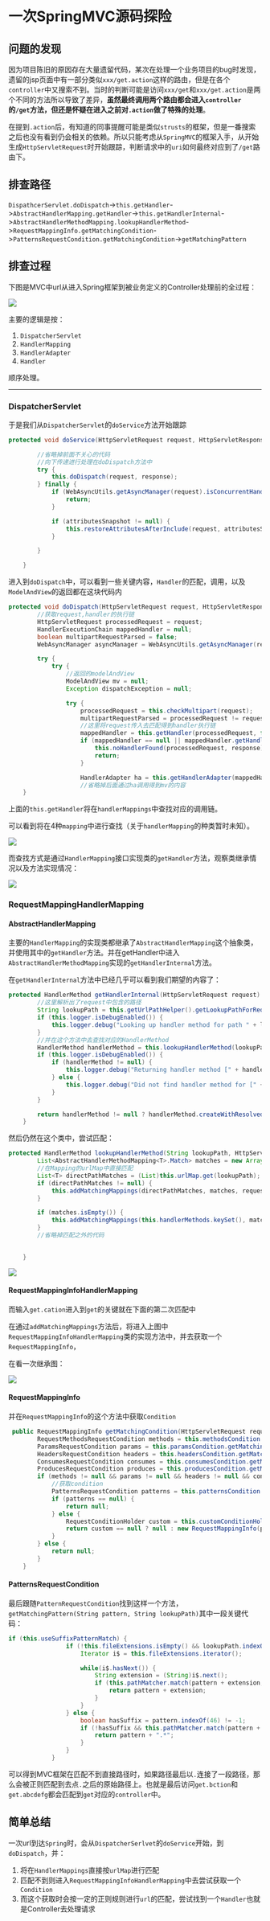 # 一次SpringMVC源码探险



## 问题的发现

因为项目陈旧的原因存在大量遗留代码，某次在处理一个业务项目的bug时发现，遗留的jsp页面中有一部分类似`xxx/get.action`这样的路由，但是在各个`controller`中又搜索不到。当时的判断可能是访问`xxx/get`和`xxx/get.action`是两个不同的方法所以导致了差异，**虽然最终调用两个路由都会进入`controller`的`/get`方法，但还是怀疑在进入之前对`.action`做了特殊的处理**。

在提到`.action`后，有知道的同事提醒可能是类似`strusts`的框架，但是一番搜索之后也没有看到仍会相关的依赖。所以只能考虑从`SpringMVC`的框架入手，从开始生成`HttpServletRequest`时开始跟踪，判断请求中的`uri`如何最终对应到了`/get`路由下。

## 排查路径

`DispathcerServlet.doDispatch`->`this.getHandler`->`AbstractHandlerMapping.getHandler`->`this.getHandlerInternal`->`AbstractHandlerMethodMapping.lookupHandlerMethod`->`RequestMappingInfo.getMatchingCondition`->`PatternsRequestCondition.getMatchingCondition`->`getMatchingPattern`

## 排查过程

下图是MVC中url从进入Spring框架到被业务定义的Controller处理前的全过程：

![](../static/mvc/5220087-3c0f59d3c39a12dd.jpg)

主要的逻辑是按：

1. `DispatcherServlet`
2. `HandlerMapping`
3. `HandlerAdapter`
4. `Handler`

顺序处理。



---

### DispatcherServlet

于是我们从`DispatcherServlet`的`doService`方法开始跟踪

```java
protected void doService(HttpServletRequest request, HttpServletResponse response) throws Exception {

        //省略掉前面不关心的代码
		//向下传递进行处理在doDispatch方法中
        try {
            this.doDispatch(request, response);
        } finally {
            if (WebAsyncUtils.getAsyncManager(request).isConcurrentHandlingStarted()) {
                return;
            }

            if (attributesSnapshot != null) {
                this.restoreAttributesAfterInclude(request, attributesSnapshot);
            }

        }

    }
```

进入到`doDispatch`中，可以看到一些关键内容，`Handler`的匹配，调用，以及`ModelAndView`的返回都在这块代码内

```java
protected void doDispatch(HttpServletRequest request, HttpServletResponse response) throws Exception {
        //获取request,handler的执行链
        HttpServletRequest processedRequest = request;
        HandlerExecutionChain mappedHandler = null;
        boolean multipartRequestParsed = false;
        WebAsyncManager asyncManager = WebAsyncUtils.getAsyncManager(request);

        try {
            try {
                //返回的modelAndView
                ModelAndView mv = null;
                Exception dispatchException = null;

                try {
                    processedRequest = this.checkMultipart(request);
                    multipartRequestParsed = processedRequest != request;
                    //这里将request传入去匹配得到handler执行链
                    mappedHandler = this.getHandler(processedRequest, false);
                    if (mappedHandler == null || mappedHandler.getHandler() == null) {
                        this.noHandlerFound(processedRequest, response);
                        return;
                    }

                    HandlerAdapter ha = this.getHandlerAdapter(mappedHandler.getHandler());
                    //省略掉后面通过ha调用得到mv的内容
    }
```

上面的`this.getHandler`将在`handlerMappings`中查找对应的调用链。

可以看到将在4种`mapping`中进行查找（关于`handlerMapping`的种类暂时未知）。

![](../static/mvc/微信截图_20200930113735.png)

而查找方式是通过`HandlerMapping`接口实现类的`getHandler`方法，观察类继承情况以及方法实现情况：

![](../static/mvc/微信截图_20200930114209.png)

### RequestMappingHandlerMapping

#### AbstractHandlerMapping

主要的`HandlerMapping`的实现类都继承了`AbstractHandlerMapping`这个抽象类，并使用其中的`getHandler`方法。并在getHandler中进入`AbstractHandlerMethodMapping`实现的`getHandlerInternal`方法。

在`getHandlerInternal`方法中已经几乎可以看到我们期望的内容了：

```java
protected HandlerMethod getHandlerInternal(HttpServletRequest request) throws Exception {
    	//这里解析出了request中包含的路径
        String lookupPath = this.getUrlPathHelper().getLookupPathForRequest(request);
        if (this.logger.isDebugEnabled()) {
            this.logger.debug("Looking up handler method for path " + lookupPath);
        }
		//并在这个方法中去查找对应的HandlerMethod
        HandlerMethod handlerMethod = this.lookupHandlerMethod(lookupPath, request);
        if (this.logger.isDebugEnabled()) {
            if (handlerMethod != null) {
                this.logger.debug("Returning handler method [" + handlerMethod + "]");
            } else {
                this.logger.debug("Did not find handler method for [" + lookupPath + "]");
            }
        }

        return handlerMethod != null ? handlerMethod.createWithResolvedBean() : null;
    }
```

然后仍然在这个类中，尝试匹配：

```java
protected HandlerMethod lookupHandlerMethod(String lookupPath, HttpServletRequest request) throws Exception {
        List<AbstractHandlerMethodMapping<T>.Match> matches = new ArrayList();
    	//在Mapping的urlMap中直接匹配
        List<T> directPathMatches = (List)this.urlMap.get(lookupPath);
        if (directPathMatches != null) {
            this.addMatchingMappings(directPathMatches, matches, request);
        }

        if (matches.isEmpty()) {
            this.addMatchingMappings(this.handlerMethods.keySet(), matches, request);
        }
    	//省略掉匹配之外的代码

            
    }
```

![](../static/mvc/微信截图_20200930115614.png)

#### RequestMappingInfoHandlerMapping

而输入`get.cation`进入到`get`的关键就在下面的第二次匹配中

在通过`addMatchingMappings`方法后，将进入上图中`RequestMappingInfoHandlerMapping`类的实现方法中，并去获取一个`RequestMappingInfo`，

在看一次继承图：

![](../static/mvc/微信截图_20200930134318.png)

#### RequestMappingInfo

并在`RequestMappingInfo`的这个方法中获取`Condition`

```java
 public RequestMappingInfo getMatchingCondition(HttpServletRequest request) {
        RequestMethodsRequestCondition methods = this.methodsCondition.getMatchingCondition(request);
        ParamsRequestCondition params = this.paramsCondition.getMatchingCondition(request);
        HeadersRequestCondition headers = this.headersCondition.getMatchingCondition(request);
        ConsumesRequestCondition consumes = this.consumesCondition.getMatchingCondition(request);
        ProducesRequestCondition produces = this.producesCondition.getMatchingCondition(request);
        if (methods != null && params != null && headers != null && consumes != null && produces != null) {
            //获取condition
            PatternsRequestCondition patterns = this.patternsCondition.getMatchingCondition(request);
            if (patterns == null) {
                return null;
            } else {
                RequestConditionHolder custom = this.customConditionHolder.getMatchingCondition(request);
                return custom == null ? null : new RequestMappingInfo(patterns, methods, params, headers, consumes, produces, custom.getCondition());
            }
        } else {
            return null;
        }
    }
```

#### PatternsRequestCondition

最后跟随`PatternRequestCondition`找到这样一个方法，`getMatchingPattern(String pattern, String lookupPath)`其中一段关键代码：

```java
if (this.useSuffixPatternMatch) {
                if (!this.fileExtensions.isEmpty() && lookupPath.indexOf(46) != -1) {
                    Iterator i$ = this.fileExtensions.iterator();

                    while(i$.hasNext()) {
                        String extension = (String)i$.next();
                        if (this.pathMatcher.match(pattern + extension, lookupPath)) {
                            return pattern + extension;
                        }
                    }
                } else {
                    boolean hasSuffix = pattern.indexOf(46) != -1;
                    if (!hasSuffix && this.pathMatcher.match(pattern + ".*", lookupPath)) {
                        return pattern + ".*";
                    }
                }
            }
```



可以得到MVC框架在匹配不到直接路径时，如果路径最后以`.`连接了一段路径，那么会被正则匹配到去点`.`之后的原始路径上。也就是最后访问`get.bction`和`get.abcdefg`都会匹配到`get`对应的`controller`中。

## 简单总结

一次url到达`Spring`时，会从`DispatcherSerlvet`的`doService`开始，到`doDispatch`，并：

1. 将在`HandlerMappings`直接按`urlMap`进行匹配
2. 匹配不到则进入`RequestMappingInfoHandlerMapping`中去尝试获取一个`Condition`
3. 而这个获取时会按一定的正则规则进行`url`的匹配，尝试找到一个`Handler`也就是Controller去处理请求